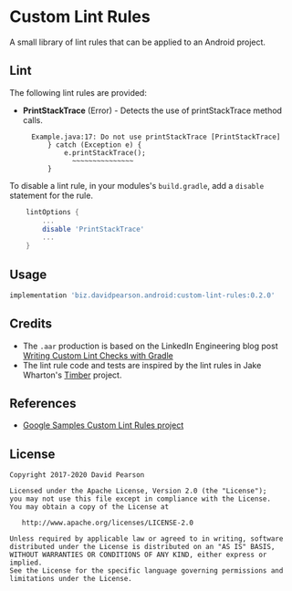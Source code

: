 Custom Lint Rules
=================

A small library of lint rules that can be applied to an Android project.

Lint
----

The following lint rules are provided:

* **PrintStackTrace** (Error) - Detects the use of printStackTrace method calls.

        Example.java:17: Do not use printStackTrace [PrintStackTrace]
            } catch (Exception e) {
                e.printStackTrace();
                  ~~~~~~~~~~~~~~~
            }

To disable a lint rule, in your modules's `build.gradle`, add a `disable` statement for the rule.  

```groovy
    lintOptions {
        ...
        disable 'PrintStackTrace'
        ...
    }
```

Usage
-----

```groovy
implementation 'biz.davidpearson.android:custom-lint-rules:0.2.0'
```

Credits
-------
* The `.aar` production is based on the LinkedIn Engineering blog post [Writing Custom Lint Checks with Gradle](https://engineering.linkedin.com/android/writing-custom-lint-checks-gradle)
* The lint rule code and tests are inspired by the lint rules in Jake Wharton's [Timber](https://github.com/JakeWharton/timber)  project.


References
----------
* [Google Samples Custom Lint Rules project](https://github.com/googlesamples/android-custom-lint-rules)


License
-------

    Copyright 2017-2020 David Pearson

    Licensed under the Apache License, Version 2.0 (the "License");
    you may not use this file except in compliance with the License.
    You may obtain a copy of the License at

       http://www.apache.org/licenses/LICENSE-2.0

    Unless required by applicable law or agreed to in writing, software
    distributed under the License is distributed on an "AS IS" BASIS,
    WITHOUT WARRANTIES OR CONDITIONS OF ANY KIND, either express or implied.
    See the License for the specific language governing permissions and
    limitations under the License.
